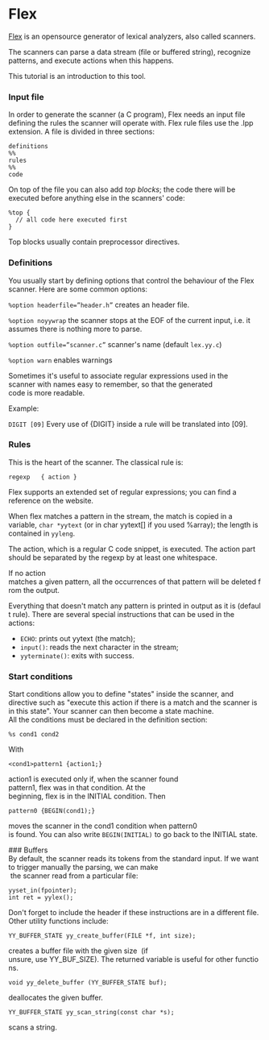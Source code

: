 # Flex

[Flex](http://flex.sourceforge.net) is an open­source generator of lexical analyzers, also called scanners.

The scanners can parse a data stream (file or buffered string), recognize patterns, and execute actions when this happens.

This tutorial is an introduction to this tool.

### Input file
In order to generate the scanner (a C program), Flex needs an input file defining the rules the scanner will operate with. Flex rule files use the .lpp extension. A file is divided in three sections:

```
definitions
%%
rules
%%
code
```

On top of the file you can also add _top blocks_; the code there will be executed before anything else in the scanners' code:

```
%top {
  // all code here executed first
}
```

Top blocks usually contain preprocessor directives.

### Definitions

You usually start by defining options that control the behaviour of the Flex scanner. Here are some common options:

```%option header­file=”header.h”```
creates an header file.

```%option noyywrap```
the scanner stops at the EOF of the current input, i.e. it assumes there is nothing more to parse.

```%option outfile=”scanner.c”``` scanner's name (default ```lex.yy.c```)

```%option warn``` enables warnings

Sometimes it's useful to associate regular expressions used in the scanner with names easy to remember, so that the
generated code is more readable.

Example:

```DIGIT [0­9]``` Every use of {DIGIT} inside a rule will be translated into [0­9].

### Rules
This is the heart of the scanner. The classical rule is:

```
regexp   { action }
```

Flex supports an extended set of regular expressions; you can find a reference on the website.

When flex matches a pattern in the stream, the match is copied in a variable, ```char *yytext``` (or in char yytext[] if you used
%array); the length is contained in ```yyleng```.

The action, which is a regular C code snippet, is executed. The action part should be separated by the regexp by at least one whitespace.

If no action matches a given pattern, all the occurrences of that pattern will be deleted from the output.


Everything that doesn't match any pattern is printed in output as it is (default rule).
There are several special instructions that can be used in the actions:

- ```ECHO```: prints out yytext (the match);
- ```input()```: reads the next character in the stream;
- ```yyterminate()```: exits with success.

### Start conditions

Start conditions allow you to define "states" inside the scanner, and directive such as "execute this action if there is a match and the scanner is in this state". Your scanner can then become a state machine. All the conditions must be declared in the definition section:

```
%s cond1 cond2
```

With

```
<cond1>pattern1 {action1;}
```
action1 is executed only if, when the scanner found pattern1, flex was in that condition. At the
beginning, flex is in the INITIAL condition. Then

```
pattern0 {BEGIN(cond1);}
```

moves the scanner in the cond1 condition when pattern0 is found. You can also write ```BEGIN(INITIAL)``` to go back to the INITIAL state.

### Buffers
By default, the scanner reads its tokens from the standard input. If we want to trigger manually the
parsing, we can make  the scanner read from a particular file:

```
yyset_in(fpointer);
int ret = yylex();
```

Don't forget to include the header if these instructions are in a different file. Other utility functions include:

```
YY_BUFFER_STATE yy_create_buffer(FILE *f, int size);
```

creates a buffer file with the given size  (if
unsure, use YY_BUF_SIZE). The returned variable is useful for other functions.

```
void yy_delete_buffer (YY_BUFFER_STATE buf);
```
deallocates the given buffer.

```
YY_BUFFER_STATE yy_scan_string(const char *s);
```
scans a string.
